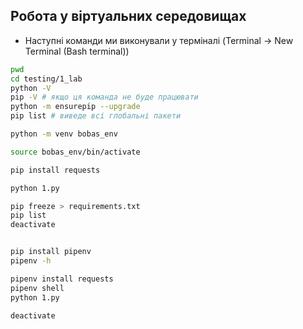 ## Робота у віртуальних середовищах

- Наступні команди ми виконували у терміналі (Terminal -> New Terminal (Bash terminal))

```bash
pwd
cd testing/1_lab
python -V
pip -V # якщо ця команда не буде працювати
python -m ensurepip --upgrade
pip list # виведе всі глобальні пакети

python -m venv bobas_env

source bobas_env/bin/activate

pip install requests

python 1.py

pip freeze > requirements.txt
pip list
deactivate


pip install pipenv
pipenv -h

pipenv install requests
pipenv shell
python 1.py

deactivate

